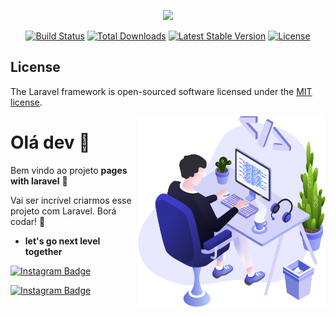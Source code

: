 <p align="center"><a href="https://laravel.com" target="_blank"><img src="https://raw.githubusercontent.com/laravel/art/master/logo-lockup/5%20SVG/2%20CMYK/1%20Full%20Color/laravel-logolockup-cmyk-red.svg" width="400"></a></p>

<p align="center">
<a href="https://travis-ci.org/laravel/framework"><img src="https://travis-ci.org/laravel/framework.svg" alt="Build Status"></a>
<a href="https://packagist.org/packages/laravel/framework"><img src="https://img.shields.io/packagist/dt/laravel/framework" alt="Total Downloads"></a>
<a href="https://packagist.org/packages/laravel/framework"><img src="https://img.shields.io/packagist/v/laravel/framework" alt="Latest Stable Version"></a>
<a href="https://packagist.org/packages/laravel/framework"><img src="https://img.shields.io/packagist/l/laravel/framework" alt="License"></a>
</p>


## License

The Laravel framework is open-sourced software licensed under the [MIT license](https://opensource.org/licenses/MIT).


<img align="right" src="https://github.com/fergracianoo/fergracianoo/blob/master/images/illustration.png" width="300"/>


# Olá dev 👋

Bem vindo ao projeto **pages with laravel** 🤩

Vai ser incrível criarmos esse projeto com Laravel. Borá codar! 🚀 

- **let's go next level together**

[![Instagram Badge](https://img.shields.io/badge/-Gabriel.fernandes.blade-6633cc?style=flat-square&labelColor=6633cc&logo=instagram&logoColor=white&link=https://https://www.instagram.com/gabrielfernandes87s/)](https://www.instagram.com/gabrielfernandes87s/) 

[![Instagram Badge](https://img.shields.io/badge/-kaio.rdg_02-6633cc?style=flat-square&labelColor=6633cc&logo=instagram&logoColor=white&link=https://https://www.instagram.com/kaio.rdg_02/)](https://www.instagram.com/kaio.rdg_02/)
